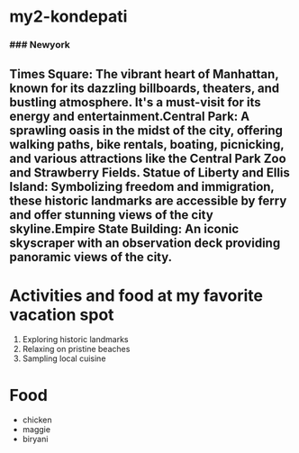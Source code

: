 # my2-kondepati
### ### Newyork
Times Square: The vibrant heart of Manhattan, known for its dazzling billboards, theaters, and bustling atmosphere. It's a must-visit for its energy and entertainment.Central Park: A sprawling oasis in the midst of the city, **offering walking paths, bike rentals, boating, picnicking, and various attractions like the Central Park Zoo and Strawberry Fields**.
Statue of Liberty and Ellis Island: **Symbolizing freedom and immigration, these historic landmarks are accessible by ferry and offer stunning views of the city skyline**.Empire State Building: An iconic skyscraper with an observation deck providing panoramic views of the city.
--
# Activities and food at my favorite vacation spot
1. Exploring historic landmarks
2. Relaxing on pristine beaches
3. Sampling local cuisine
# Food
* chicken
* maggie
* biryani
